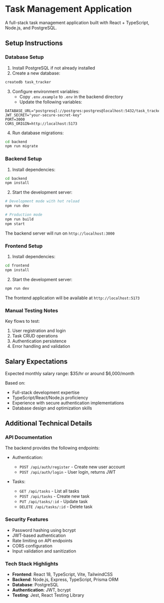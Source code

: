 # Task Management Application

A full-stack task management application built with React + TypeScript, Node.js, and PostgreSQL.

## Setup Instructions

### Database Setup

1. Install PostgreSQL if not already installed
2. Create a new database:
```bash
createdb task_tracker
```

3. Configure environment variables:
   - Copy `.env.example` to `.env` in the backend directory
   - Update the following variables:
```env
DATABASE_URL="postgresql://postgres:postgres@localhost:5432/task_tracker"
JWT_SECRET="your-secure-secret-key"
PORT=3000
CORS_ORIGIN=http://localhost:5173
```

4. Run database migrations:
```bash
cd backend
npm run migrate
```

### Backend Setup

1. Install dependencies:
```bash
cd backend
npm install
```

2. Start the development server:
```bash
# Development mode with hot reload
npm run dev

# Production mode
npm run build
npm start
```

The backend server will run on `http://localhost:3000`

### Frontend Setup

1. Install dependencies:
```bash
cd frontend
npm install
```

2. Start the development server:
```bash
npm run dev
```

The frontend application will be available at `http://localhost:5173`

### Manual Testing Notes

Key flows to test:
1. User registration and login
2. Task CRUD operations
3. Authentication persistence
4. Error handling and validation

## Salary Expectations

Expected monthly salary range: $35/hr or around $6,000/month

Based on:
- Full-stack development expertise
- TypeScript/React/Node.js proficiency
- Experience with secure authentication implementations
- Database design and optimization skills

## Additional Technical Details

### API Documentation

The backend provides the following endpoints:

- Authentication:
  - `POST /api/auth/register` - Create new user account
  - `POST /api/auth/login` - User login, returns JWT

- Tasks:
  - `GET /api/tasks` - List all tasks
  - `POST /api/tasks` - Create new task
  - `PUT /api/tasks/:id` - Update task
  - `DELETE /api/tasks/:id` - Delete task

### Security Features

- Password hashing using bcrypt
- JWT-based authentication
- Rate limiting on API endpoints
- CORS configuration
- Input validation and sanitization

### Tech Stack Highlights

- **Frontend**: React 18, TypeScript, Vite, TailwindCSS
- **Backend**: Node.js, Express, TypeScript, Prisma ORM
- **Database**: PostgreSQL
- **Authentication**: JWT, bcrypt
- **Testing**: Jest, React Testing Library

